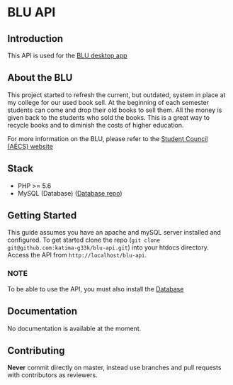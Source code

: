 # BLU API

## Introduction
This API is used for the [BLU desktop app](https://github.com/katima-g33k/blu-desktop)

## About the BLU
This project started to refresh the current, but outdated, system in place at my college for our used book sell. At the beginning of each semester students can come and drop their old books to sell them. All the money is given back to the students who sold the books. This is a great way to recycle books and to diminish the costs of higher education.

For more information on the BLU, please refer to the [Student Council (AÉCS) website](http://aecs.info)

## Stack
* PHP >= 5.6
* MySQL (Database) ([Database repo](https://github.com/katima-g33k/blu-db))

## Getting Started
This guide assumes you have an apache and mySQL server installed and configured. To get started clone the repo (`git clone git@github.com:katima-g33k/blu-api.git`) into your htdocs directory. Access the API from `http://localhost/blu-api`.

### NOTE
To be able to use the API, you must also install the [Database](https://github.com/katima-g33k/blu-db)

## Documentation
No documentation is available at the moment.

## Contributing
**Never** commit directly on master, instead use branches and pull requests with contributors as reviewers.
